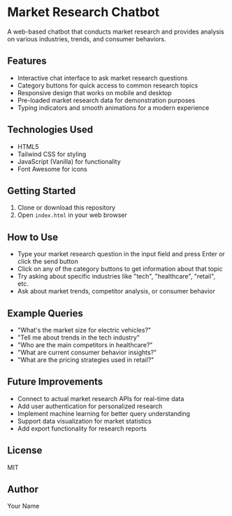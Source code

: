 # Market Research Chatbot

A web-based chatbot that conducts market research and provides analysis on various industries, trends, and consumer behaviors.

## Features

- Interactive chat interface to ask market research questions
- Category buttons for quick access to common research topics
- Responsive design that works on mobile and desktop
- Pre-loaded market research data for demonstration purposes
- Typing indicators and smooth animations for a modern experience

## Technologies Used

- HTML5
- Tailwind CSS for styling
- JavaScript (Vanilla) for functionality
- Font Awesome for icons

## Getting Started

1. Clone or download this repository
2. Open `index.html` in your web browser

## How to Use

- Type your market research question in the input field and press Enter or click the send button
- Click on any of the category buttons to get information about that topic
- Try asking about specific industries like "tech", "healthcare", "retail", etc.
- Ask about market trends, competitor analysis, or consumer behavior

## Example Queries

- "What's the market size for electric vehicles?"
- "Tell me about trends in the tech industry"
- "Who are the main competitors in healthcare?"
- "What are current consumer behavior insights?"
- "What are the pricing strategies used in retail?"

## Future Improvements

- Connect to actual market research APIs for real-time data
- Add user authentication for personalized research
- Implement machine learning for better query understanding
- Support data visualization for market statistics
- Add export functionality for research reports

## License

MIT

## Author

Your Name
